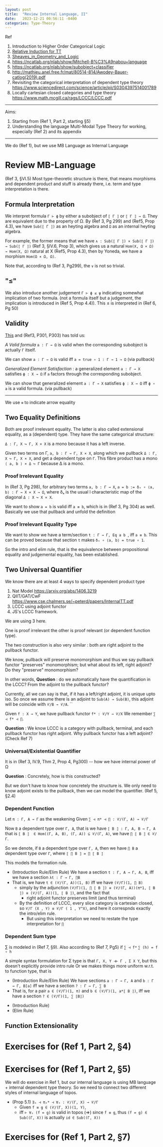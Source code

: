 ```yaml
---
layout: post
title:  "Review Internal Language, II"
date:   2023-12-21 00:56:11 -0400
categories: Type-Theory
---
```


Ref
1. Introduction to Higher Order Categorical Logic
2. [Relative Induction for TT](https://arxiv.org/pdf/2102.11649.pdf) 
3. [Sheaves_in_Geometry_and_Logic](http://atondwal.org/Sheaves_in_Geometry_and_Logic__MacLane_Moerdijk.pdf)
4. https://ncatlab.org/nlab/show/Mitchell-B%C3%A9nabou+language
5. https://ncatlab.org/nlab/show/subobject+classifier 
6. http://mathieu.anel.free.fr/mat/80514-814/Awodey-Bauer-catlog(2019).pdf 
7. Revisiting the categorical interpretation of dependent type theory https://www.sciencedirect.com/science/article/pii/S0304397514001789
8. Locally cartesian closed categories and type theory https://www.math.mcgill.ca/rags/LCCC/LCCC.pdf

 
***
Aims:
1. Starting from (Ref 1, Part 2, starting §5)
2. Understanding the language Multi-Modal Type Theory for working, especially (Ref 2) and its appendix

***
We do (Ref 1), but we use MB Language as Internal Language
# Review MB-Language
(Ref 3, §VI.5)
Most type-theoretic structure is there, that means morphisms and dependent product and stuff is already there, i.e. term and type interpretation is there.

## Formula Interpretation

We interpret formula `Γ ⊢ ϕ` by either a subobject of `⟦ Γ ⟧` or `⟦ Γ ⟧ → Ω`. 
They are equivalent due to the property of Ω.
By (Ref 3, Pg 299) and (Ref5, Prop 4.3), we have `Sub(⟦ Γ ⟧)` as an heyting algebra and `Ω` as an internal heyting algebra.

For example, the former means that we have `∧ : Sub(⟦ Γ ⟧) × Sub(⟦ Γ ⟧) → Sub(⟦ Γ ⟧)` (Ref 3, §IV.6, Prop 3), which gives us a natural `Hom(X, Ω × Ω) → Hom(X, Ω)` natural at X (Ref5, Prop 4.3), then by Yoneda, we have a morphism `Hom(Ω × Ω, Ω)`.

Note that, according to (Ref 3, Pg299), the `∨` is not so trivial.

## "≤"

We also introduce another judgement `Γ ⊢ ϕ ≤ ψ` indicating somewhat implication of two formula. (not a formula itself but a judgement, the implication is introduced in (Ref 5, Prop 4.4)). This ≤ is interpreted in (Ref 6, Pg 50)

## Validity
[This](https://ncatlab.org/nlab/show/Kripke-Joyal+semantics) and (Ref3, P301, P303) has told us:


*A Valid formula* `a : Γ → Ω` is valid when the corresponding subobject is actually `Γ` itself.

We can show `a : Γ → Ω` is valid iff `a = true ∘ 1 : Γ → 1 → Ω` (via pullback)


*Generalized Element Satisfaction* : a generalized element `a : Γ → X` satisfies `ϕ : X → Ω` if `a` factors through the corresponding subobject.

We can show that generalized element `a : Γ → X` satisfies `ϕ : X → Ω` iff `ϕ ∘ a` is a valid formula. (via pullback)

***

We use `≡` to indicate arrow equality

## Two Equality Definitions
Both are proof irrelevant equality. The latter is also called extensional equality, as a (dependent) type. 
They have the same categorical structure: 



`Δ : Γ, X ↪ Γ, X × X` is a mono because it has a left inverse.

Given two terms on Γ, `a, b : Γ → Γ, X × X`, along which we pullback `Δ : Γ, X ↪ Γ, X × X`, and get a dependent type on `Γ`.
This fibre product has a mono `⟨ a, b ⟩ × Δ ↪ Γ` because Δ is a mono. 


### Proof Irrelevant Equality
In (Ref 3, Pg 298), for arbitrary two terms `a, b : Γ → X`, `a = b := δₓ ∘ ⟨a, b⟩ : Γ → X × X → Ω`, where δₓ is the usual l characteristic map of the diagonal `Δ : X ↪ X × X`.

We want to show `a = b` is valid iff `a ≡ b`, which is in (Ref 3, Pg 304) as well. Basically we use that pullback and unfold the definition


### Proof Irrelevant Equality Type
We want to show  we have a term/section  `t : Γ → Γ, Eq a b `, iff `a ≡ b`. This can be proved because that section `t` makes `δₓ ∘ ⟨a, b⟩ = true ∘ 1`. 

So the intro and elim rule, that is the equivalence between propositional equality and judgemental equality, has been established.

## Two Universal Quantifier

We know there are at least 4 ways to specify dependent product type
1. Nat Model https://arxiv.org/abs/1406.3219
2. QIIT/GAT/CwF https://www.cse.chalmers.se/~peterd/papers/InternalTT.pdf 
3. LCCC using adjoint functor
4. JS's LCCC framework.

We are using 3 here.

One is proof irrelevant the other is proof relevant (or dependent function type).

The two construction is also very similar : both are right adjoint to the pullback functor. 

We know, pullback will preserve monomorphism and thus we say pullback functor "preserves" monomorphism;
but what about its left, right adjoint? Do they "preserve" monomorphism? 

In other words, 
**Question** : do we automatically have the quantification in the LCCC? From the adjoint to the pullback functor?

Currently, all we can say is that, if it has a left/right adjoint, it is unique upto iso. 
So once we assume there is an adjoint to `Sub(A) → Sub(B)`, this adjoint will be coincide with `𝒞/B → 𝒞/A`.
``

Given `f : X → Y`, we have pullback functor `f* : 𝒞/Y → 𝒞/X`
We remember `∑ ⊣ f* ⊣ ∏`.
<!-- 
So, let `y ∈ 𝒞/Y` and `x ∈ 𝒞/X`,
`Hom(f* y, x) ≅ Hom(y, ∏ x)`

Now if `x` is a monomorphism in `𝒞`,  -->

**Question** : We know LCCC is a category with pullback, terminal, and each pullback functor has right adjoint. Why pullback functor has a left adjoint? (Check Ref 7)

### Universal/Existential Quantifier
It is in (Ref 3, IV.9, Thm 2, Prop 4, Pg300) -- how we have internal power of Ω

**Question** : Concretely, how is this constructed?

But we don't have to know how concretely the structure is. We only need to know adjoint exists to the pullback, 
then we can model the quantifier. (Ref 5, §2.4)

### Dependent Function
Let `π : Γ, A → Γ` as the weakening
Given `∑ ⊣ π* ⊣ ∏ : 𝒞/(Γ, A) → 𝒞/Γ`

Now `B` a dependent type over `Γ, A`, 
that is we have `⟦ B ⟧ : Γ, A, B → Γ, A`
that is `⟦ B ⟧  ∈ Hom((Γ, A, B), (Γ, A)) ⊆ 𝒞/(Γ, A)`, we have `∏ ⟦ B ⟧ ∈ 𝒞/Γ`.

So we denote, if `B` a dependent type over `Γ, A`, then we have `∏ B` a dependent type over `Γ`, where
`⟦ ∏ B ⟧ = ∏ ⟦ B ⟧`

This models the formation rule.

* (Introduction Rule/Elim Rule) We have a section `t : Γ, A → Γ, A, B`, iff we have a section `λt : Γ → Γ, ∏B`
* That is, we have `t ∈ (𝒞/(Γ, A))(1, B)` iff we have `(𝒞/Γ)(1, ∏ B)`
  * simply by the adjunction `(𝒞/Γ)(1, ∏ ⟦ B ⟧) ≅ (𝒞/(Γ, A))(π*1, ⟦ B ⟧) ≅ (𝒞/(Γ, A))(1, ⟦ B ⟧)`, and the fact that
    * right adjoint functor preserves limit (and thus terminal)
  * By the definition of LCCC, every slice category is cartesian closed, so `𝒞/Γ (X , Y) ≅ 𝒞/Γ ( 1 , Y^X)`, and here it correspnds exactly the intro/elim rule. 
    * But using this interpretation we need to restate the type interpretation for `∏`



### Dependent Sum type
∑ is modeled in (Ref 7, §9). Also according to (Ref 7, Pg5) if `∑ ⊣ f*` `∑ (h) = f ∘ h`

A simple syntax formulation for Σ type is that `Γ, X, Y ⊣⊢ Γ , Σ X Y`, but this doesn't explicitly provide intro rule
Or we makes things more uniform w.r.t. to function type, that is 
* (Introduction Rule/Elim Rule) We have sections `a : Γ → Γ, A` and `b : Γ → Γ, B[a]` iff we have a section `? : Γ → Γ, ∑ B`
* That is, for a pair `a ∈ (𝒞/Γ)(1, π)` and `b ∈ (𝒞/Γ)(1, a*⟦ B ⟧)`, iff we have a section `? ∈ (𝒞/Γ)(1, ∑ ⟦B⟧)`

<!-- TODO! -->

<!-- Σ-type doesn't have concise intro/elim rule. We need to  -->

* (Introduction Rule)
* (Elim Rule)



## Function Extensionality

# Exercises for (Ref 1, Part 2, §4)

# Exercises for (Ref 1, Part 2, §5)
We will do exercise in Ref 1, but our internal language is using MB language + internal dependent type theory. So we need to connect two different styles of internal language of topos.

* (Prop 5.1)  `∃ₓ ⊣ πₓ* ⊣ ∀ₓ : 𝒞/(Γ, X) → 𝒞/Γ`
  * Given `f ≡ g ∈ (𝒞/(Γ, X))(1, Y)`,
  * iff `⊢ ∀ₓ (f = g)` is valid in topos
(=>) since `f ≡ g`, thus `(f = g) ∈ Sub((Γ, X))` is actually `id ∈ Sub((Γ, X))`

# Exercises for (Ref 1, Part 2, §7)